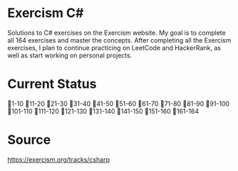 # Exercism C#
Solutions to C# exercises on the Exercism website. My goal is to complete all 164 exercises and master the concepts. After completing all the Exercism exercises, I plan to continue practicing on LeetCode and HackerRank, as well as start working on personal projects.
# Current Status
🔘1-10
🔘11-20
🔘21-30
🔘31-40
🔘41-50
🔘51-60
🔘61-70
🔘71-80
🔘81-90
🔘91-100
🔘101-110
🔘111-120
🔘121-130
🔘131-140
🔘141-150
🔘151-160
🔘161-164
# Source
https://exercism.org/tracks/csharp
